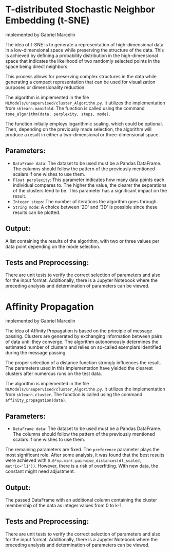 # T-distributed Stochastic Neighbor Embedding (t-SNE)

implemented by Gabriel Marcelin

The idea of t-SNE is to generate a representation of high-dimensional data in a low-dimensional space while preserving the structure of the data. This is achieved by defining a probability distribution in the high-dimensional space that indicates the likelihood of two randomly selected points in the space being direct neighbors.

This process allows for preserving complex structures in the data while generating a compact representation that can be used for visualization purposes or dimensionality reduction.

The algorithm is implemented in the file `MLModels/unsupervised/cluster_Algorithm.py`. It utilizes the implementation from `sklearn.manifold`. The function is called using the command `tsne_algorithm(data, perplexity, steps, mode)`.

The function initially employs logarithmic scaling, which could be optional. Then, depending on the previously made selection, the algorithm will produce a result in either a two-dimensional or three-dimensional space.

## Parameters:

- `DataFrame data`: The dataset to be used must be a Pandas DataFrame. The columns should follow the pattern of the previously mentioned scalars if one wishes to use them.
- `Float perplexity`: This parameter indicates how many data points each individual compares to. The higher the value, the clearer the separations of the clusters tend to be. This parameter has a significant impact on the result.
- `Integer steps`: The number of iterations the algorithm goes through.
- `String mode`: A choice between '2D' and '3D' is possible since these results can be plotted.

## Output:

A list containing the results of the algorithm, with two or three values per data point depending on the mode selection.

## Tests and Preprocessing:

There are unit tests to verify the correct selection of parameters and also for the input format. Additionally, there is a Jupyter Notebook where the preceding analysis and determination of parameters can be viewed.

# Affinity Propagation

implemented by Gabriel Marcelin

The idea of Affinity Propagation is based on the principle of message passing. Clusters are generated by exchanging information between pairs of data until they converge. The algorithm autonomously determines the estimated number of clusters and relies on so-called exemplars identified during the message passing.

The proper selection of a distance function strongly influences the result. The parameters used in this implementation have yielded the clearest clusters after numerous runs on the test data.

The algorithm is implemented in the file `MLModels/unsupervised/cluster_Algorithm.py`. It utilizes the implementation from `sklearn.cluster`. The function is called using the command `affinity_propagation(data)`.

## Parameters:

- `DataFrame data`: The dataset to be used must be a Pandas DataFrame. The columns should follow the pattern of the previously mentioned scalars if one wishes to use them.

The remaining parameters are fixed. The `preference` parameter plays the most significant role. After some analysis, it was found that the best results were achieved with `0.6*np.min(-pairwise_distances(df_scaled, metric='l1'))`. However, there is a risk of overfitting. With new data, the constant might need adjustment.

## Output:

The passed DataFrame with an additional column containing the cluster membership of the data as integer values from 0 to k-1.

## Tests and Preprocessing:

There are unit tests to verify the correct selection of parameters and also for the input format. Additionally, there is a Jupyter Notebook where the preceding analysis and determination of parameters can be viewed.

